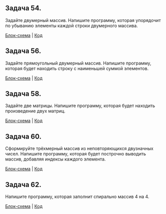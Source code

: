 ## Задача 54. 
Задайте двумерный массив. Напишите программу, которая упорядочит по убыванию элементы каждой строки двумерного массива.

[Блок-схема](Task54/diagram.drawio.png) | [Код](Task54/Program.cs)

## Задача 56. 
Задайте прямоугольный двумерный массив. Напишите программу, которая будет находить строку с наименьшей суммой элементов.

[Блок-схема](Task56/diagram.drawio.png) | [Код](Task56/Program.cs)

## Задача 58. 
Задайте две матрицы. Напишите программу, которая будет находить произведение двух матриц.

[Блок-схема](Task58/diagram.drawio.png) | [Код](Task58/Program.cs)

## Задача 60. 
Сформируйте трёхмерный массив из неповторяющихся двузначных чисел. Напишите программу, которая будет построчно выводить массив, добавляя индексы каждого элемента.

[Блок-схема](Task60/diagram.drawio.png) | [Код](Task60/Program.cs)

## Задача 62. 
Напишите программу, которая заполнит спирально массив 4 на 4.

[Блок-схема](Task62/diagram.drawio.png) | [Код](Task62/Program.cs)